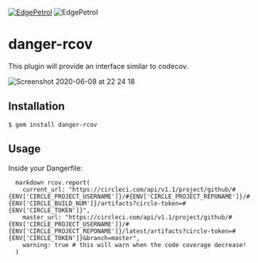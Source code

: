 [![EdgePetrol](https://circleci.com/gh/EdgePetrol/danger-rcov.svg?style=shield)](https://app.circleci.com/pipelines/github/EdgePetrol/danger-rcov)
![EdgePetrol](https://img.shields.io/endpoint?url=https://edgepetrol.github.io/coverage/danger-rcov/master/shield-coverage.json)

# danger-rcov

This plugin will provide an interface similar to codecov.

![Screenshot 2020-06-08 at 22 24 18](https://user-images.githubusercontent.com/756762/84170757-e2b8a700-aa71-11ea-8573-da077ec07267.png)



## Installation

    $ gem install danger-rcov

## Usage

  Inside your Dangerfile:

  ```
    markdown rcov.report(
      current_url: "https://circleci.com/api/v1.1/project/github/#{ENV['CIRCLE_PROJECT_USERNAME']}/#{ENV['CIRCLE_PROJECT_REPONAME']}/#{ENV['CIRCLE_BUILD_NUM']}/artifacts?circle-token=#{ENV['CIRCLE_TOKEN']}",
      master_url: "https://circleci.com/api/v1.1/project/github/#{ENV['CIRCLE_PROJECT_USERNAME']}/#{ENV['CIRCLE_PROJECT_REPONAME']}/latest/artifacts?circle-token=#{ENV['CIRCLE_TOKEN']}&branch=master",
      warning: true # this will warn when the code coverage decrease!
    )
  ```
